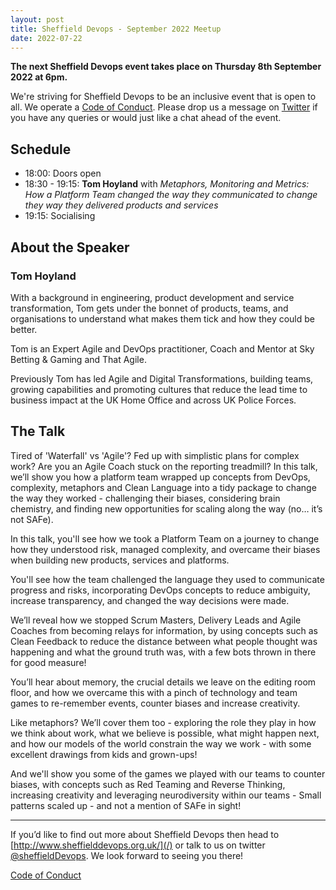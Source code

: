 ```yaml
---
layout: post
title: Sheffield Devops - September 2022 Meetup
date: 2022-07-22
---
```


**The next Sheffield Devops event takes place on Thursday 8th September 2022 at 6pm.**

We're striving for Sheffield Devops to be an inclusive event that is open to all. We operate a [Code of Conduct](http://www.sheffielddevops.org.uk/post/166824850299/code-of-conduct). Please drop us a message on [Twitter](https://twitter.com/sheffieldDevops) if you have any queries or would just like a chat ahead of the event.

## Schedule

- 18:00: Doors open
- 18:30 - 19:15: **Tom Hoyland** with *Metaphors, Monitoring and Metrics: How a Platform Team changed the way they communicated to change they way they delivered products and services*
- 19:15: Socialising

## About the Speaker

### Tom Hoyland

With a background in engineering, product development and service transformation, Tom gets under the bonnet of products, teams, and organisations to understand what makes them tick and how they could be better.

Tom is an Expert Agile and DevOps practitioner, Coach and Mentor at Sky Betting & Gaming and That Agile.

Previously Tom has led Agile and Digital Transformations, building teams, growing capabilities and promoting cultures that reduce the lead time to business impact at the UK Home Office and across UK Police Forces.

## The Talk

Tired of 'Waterfall' vs 'Agile'? Fed up with simplistic plans for complex work? Are you an Agile Coach stuck on the reporting treadmill? In this talk, we’ll show you how a platform team wrapped up concepts from DevOps, complexity, metaphors and Clean Language into a tidy package to change the way they worked - challenging their biases, considering brain chemistry, and finding new opportunities for scaling along the way (no… it’s not SAFe).


In this talk, you'll see how we took a Platform Team on a journey to change how they understood risk, managed complexity, and overcame their biases when building new products, services and platforms.

You'll see how the team challenged the language they used to communicate progress and risks, incorporating DevOps concepts to reduce ambiguity, increase transparency, and changed the way decisions were made.

We’ll reveal how we stopped Scrum Masters, Delivery Leads and Agile Coaches from becoming relays for information, by using concepts such as Clean Feedback to reduce the distance between what people thought was happening and what the ground truth was, with a few bots thrown in there for good measure!

You’ll hear about memory, the crucial details we leave on the editing room floor, and how we overcame this with a pinch of technology and team games to re-remember events, counter biases and increase creativity.

Like metaphors? We’ll cover them too - exploring the role they play in how we think about work, what we believe is possible, what might happen next, and how our models of the world constrain the way we work - with some excellent drawings from kids and grown-ups!

And we'll show you some of the games we played with our teams to counter biases, with concepts such as Red Teaming and Reverse Thinking, increasing creativity and leveraging neurodiversity within our teams - Small patterns scaled up - and not a mention of SAFe in sight!

---

If you’d like to find out more about Sheffield Devops then head to [http://www.sheffielddevops.org.uk/](/) or talk to us on twitter [@sheffieldDevops](https://twitter.com/sheffieldDevops). We look forward to seeing you there!

[Code of Conduct](/code-of-conduct)
